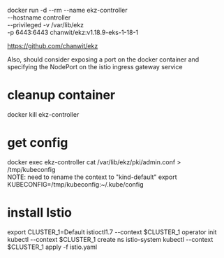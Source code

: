 docker run -d --rm --name ekz-controller \
   --hostname controller \
   --privileged -v /var/lib/ekz \
   -p 6443:6443 chanwit/ekz:v1.18.9-eks-1-18-1

https://github.com/chanwit/ekz

Also, should consider exposing a port on the docker container and specifying the NodePort on the istio ingress gateway service 

# cleanup container
docker kill ekz-controller  


# get config 
docker exec ekz-controller cat /var/lib/ekz/pki/admin.conf > /tmp/kubeconfig   
NOTE: need to rename the context to "kind-default"
export KUBECONFIG=/tmp/kubeconfig:~/.kube/config


# install Istio
export CLUSTER_1=Default
istioctl1.7 --context $CLUSTER_1 operator init
kubectl --context $CLUSTER_1 create ns istio-system
kubectl --context $CLUSTER_1 apply -f istio.yaml
